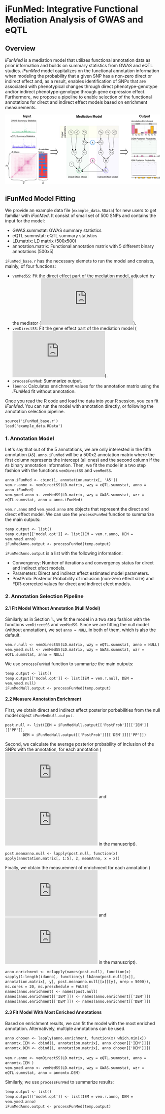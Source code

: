 # iFunMed: Integrative Functional Mediation Analysis of GWAS and eQTL

## Overview

*iFunMed* is a mediation model that utilizes functional annotation data as prior information and builds on summary statistics from GWAS and eQTL  studies. *iFunMed* model capitalizes on the functional annotation information when modeling the probability that a given SNP has a non-zero direct or indirect effect and, as a result, enables identification of SNPs that are associated with phenotypical changes through direct  phenotype-genotype  and/or indirect  phenotype-genotype through gene expression effect. Furthermore, we propose a pipeline to enable selection of the functional annotations for direct and indirect effect models based on enrichment measurements. 

![iFunMed Model Depiction](figures/ModelDepiction.png)


## iFunMed Model Fitting

We provide an example data file (`example_data.RData`) for new users to get familiar with *iFunMed*. It consist of small set of 500 SNPs and contains the input for the model:
- GWAS.summstat: GWAS summary statistics
- eQTL.summstat: eQTL summary statistics
- LD.matrix: LD matrix (500x500)
- annotation.matrix: Functional annotation matrix with 5 different binary annotations (500x5)

`iFunMed_base.r` has the necessary elemets to run the model and consists, mainly, of four functions: 
- `vemMedSS`: Fit the direct effect part of the mediation model, adjusted by the mediator (![EqnMedModel](http://latex.codecogs.com/gif.latex?Z_Y%3D%5CSigma%20%5Cbeta%20&plus;%20Z_G%20%5Cgamma&plus;%20%5Cepsilon)).
- `vemDirectSS`: Fit the gene effect part of the mediation model (![EqnGeneModel](http://latex.codecogs.com/gif.latex?Z_G%3D%5CSigma%20B%20&plus;%20%5Ceta)).
- `processFunMed`: Summarize output. 
- `lbAnno`: Calculates enrichment values for the annotation matrix using the *iFunMed* fit without annotation.


Once you read the R code and load the data into your R session, you can fit *iFunMed*. You can run the model with annotation directly, or following the annotation selection pipeline.

```
source('iFunMed_base.r')
load('example_data.RData')
```

### 1. Annotation Model

Let's say that out of the 5 annotations, we are only interested in the fifth annotation (`A5`). `anno.iFunMed` will be a 500x2 annotation matrix where the first column represents the intercept (all ones) and the second column if the `A5` binary annotation information. 
Then, we fit the model in a two step fashion with the functions `vemDirectSS` and `vemMedSS`.

```
anno.iFunMed <- cbind(1, annotation.matrix[, 'A5'])
vem.r.anno <- vemDirectSS(LD.matrix, wzy = eQTL.summstat, anno = anno.iFunMed)
vem.ymed.anno <- vemMedSS(LD.matrix, wzy = GWAS.summstat, wzr = eQTL.summstat, anno = anno.iFunMed)
```
`vem.r.anno` and `vem.ymed.anno` are objects that represent the direct and direct effect model. We can use the `processFunMed` function to summarize the main outputs:

```
temp.output <- list()
temp.output[['model.opt']] <- list(IEM = vem.r.anno, DEM = vem.ymed.anno)
iFunMedAnno.output <- processFunMed(temp.output)
```
`iFunMedAnno.output` is a list with the following information:

- Convergency: Number of iterations and convergency status for direct and indirect efect models.
- Parameters: Direct and indirect effect estimated model parameters.
- PostProb: Posterior Probability of  inclusion (non-zero effect size) and FDR-corrected values for direct and indirect efect models.

### 2. Annotation Selection Pipeline

#### 2.1 Fit Model Without Annotation (Null Model)

Similarly as in Section 1., we fit the model in a two step fashion with the functions `vemDirectSS` and `vemMedSS`. Since we are fitting the null model (without annotation), we set `anno = NULL` in both of them, which is also the default.
```
vem.r.null <- vemDirectSS(LD.matrix, wzy = eQTL.summstat, anno = NULL)
vem.ymed.null <- vemMedSS(LD.matrix, wzy = GWAS.summstat, wzr = eQTL.summstat, anno = NULL)
```
We use `processFunMed` function to summarize the main outputs:
```
temp.output <- list()
temp.output[['model.opt']] <- list(IEM = vem.r.null, DEM = vem.ymed.null)
iFunMedNull.output <- processFunMed(temp.output)
```

#### 2.2 Measure Annotation Enrichment 

First, we obtain direct and indirect effect posterior porbabilities from the null model object `iFunMedNull.output`.

```
post.null <- list(IEM = iFunMedNull.output[['PostProb']][['IEM']][['PP']],
		DEM = iFunMedNull.output[['PostProb']][['DEM']][['PP']])
```

Second, we calculate the average posterior probability of inclusion of the SNPs with the annotation, for each annotation (![EqnAnnoB](http://latex.codecogs.com/gif.latex?ave%28%5Chat%7Bs%7D_%7BB%2C%20k%7D%29) and ![EqnAnnoBeta](http://latex.codecogs.com/gif.latex?ave%28%5Chat%7Bs%7D_%7B%5Cbeta%2C%20k%7D%29) in the manuscript).

```
post.meananno.null <- lapply(post.null, function(x) apply(annotation.matrix[, 1:5], 2, meanAnno, x = x))
```

Finally, we obtain the measurement of enrichment for each annotation (![EqnAnnoEnrichB](http://latex.codecogs.com/gif.latex?%5Chat%7Bp%7D_%7BB%7D) and ![EqnAnnoEnrichBeta](http://latex.codecogs.com/gif.latex?%5Chat%7Bp%7D_%7B%5Cbeta%7D) in the manuscript).

```
anno.enrichment <- mclapply(names(post.null), function(x) sapply(1:length(idanno), function(y) lbAnno(post.null[[x]], annotation.matrix[, y], post.meananno.null[[x]][y], nrep = 5000)), mc.cores = 20, mc.preschedule = FALSE)
names(anno.enrichment) <- names(post.null)
names(anno.enrichment[['IEM']]) <- names(anno.enrichment[['IEM']])
names(anno.enrichment[['DEM']]) <- names(anno.enrichment[['DEM']])
```

#### 2.3 Fit Model With Most Enriched Annotations 

Based on enrichment results, we can fit the model with the most enriched annotation. Alternatively, multiple annotations can be used.

```
anno.chosen <- lapply(anno.enrichment, function(x) which.min(x))
annomtx.IEM <- cbind(1, annotation.matrix[, anno.chosen[['IEM']]])
annomtx.DEM <- cbind(1, annotation.matrix[, anno.chosen[['DEM']]])

vem.r.anno <- vemDirectSS(LD.matrix, wzy = eQTL.summstat, anno = annomtx.IEM )
vem.ymed.anno <- vemMedSS(LD.matrix, wzy = GWAS.summstat, wzr = eQTL.summstat, anno = annomtx.DEM)
```

Similarly, we use `processFunMed` to summarize results:

```
temp.output <- list()
temp.output[['model.opt']] <- list(IEM = vem.r.anno, DEM = vem.ymed.anno)
iFunMedAnno.output <- processFunMed(temp.output)
```


